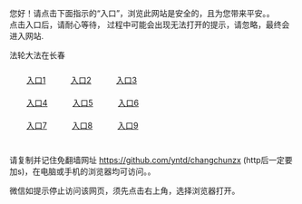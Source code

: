 您好！请点击下面指示的“入口”，浏览此网站是安全的，且为您带来平安。。 <br/>
点击入口后，请耐心等待， 过程中可能会出现无法打开的提示，请忽略，最终会进入网站. </br>

法轮大法在长春<br/>
<div style="padding:10px"><a style="margin:20px" target="_blank" href="https://d8hr1cixqq67o.cloudfront.net/2Qpsp?xqcopqt" id="ccLink1" rel="nofollow">入口1</a> <a target="_blank" style="margin:20px" href="https://d3sx7vgihmm1ye.cloudfront.net/2Qpsp?kdtxtg" id="ccLink2" rel="nofollow">入口2</a> <a style="margin:20px" target="_blank" href="https://d30t28nwr5mefq.cloudfront.net/2Qpsp?fgzzsekm" id="ccLink3" rel="nofollow">入口3</a></div>

<div style="padding:10px" ><a style="margin:20px" target="_blank" href="https://d8hr1cixqq67o.cloudfront.net/2Qpsp?xqcopqt" id="ccLink4" rel="nofollow">入口4</a> <a style="margin:20px" href="https://d3sx7vgihmm1ye.cloudfront.net/2Qpsp?kdtxtg" target="_blank" id="ccLink5" rel="nofollow">入口5</a> <a style="margin:20px" href="https://d30t28nwr5mefq.cloudfront.net/2Qpsp?fgzzsekm" target="_blank" id="ccLink6" rel="nofollow">入口6</a></div>

<div style="padding:10px"><a style="margin:20px" target="_blank" href="https://d8hr1cixqq67o.cloudfront.net/2Qpsp?xqcopqt" id="ccLink7" rel="nofollow">入口7</a> <a style="margin:20px" href="https://d3sx7vgihmm1ye.cloudfront.net/2Qpsp?kdtxtg" target="_blank" id="ccLink8" rel="nofollow">入口8</a> <a style="margin:20px" target="_blank" href="https://d30t28nwr5mefq.cloudfront.net/2Qpsp?fgzzsekm" id="ccLink9" rel="nofollow">入口9</a></div>

<br/>



请复制并记住免翻墙网址 https://github.com/yntd/changchunzx (http后一定要加s)，在电脑或手机的浏览器均可访问。。<br/>

微信如提示停止访问该网页，须先点击右上角，选择浏览器打开。
